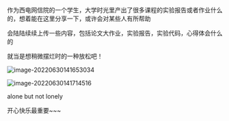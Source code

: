 作为西电网信院的一个学生，大学时光里产出了很多课程的实验报告或者作业什么的，想着能在这里分享一下，或许会对某些人有所帮助

会陆陆续续上传一些内容，包括论文大作业，实验报告，实验代码，心得体会什么的

就当是想稍微摆烂时的一种放松吧！



![image-20220630141653034](https://s2.loli.net/2022/06/30/HGz51YVKgNMRt7L.png)

![image-20220630141714516](https://s2.loli.net/2022/06/30/37aMlwgf16kGbPu.png)

alone but not lonely

开心快乐最重要~~~
